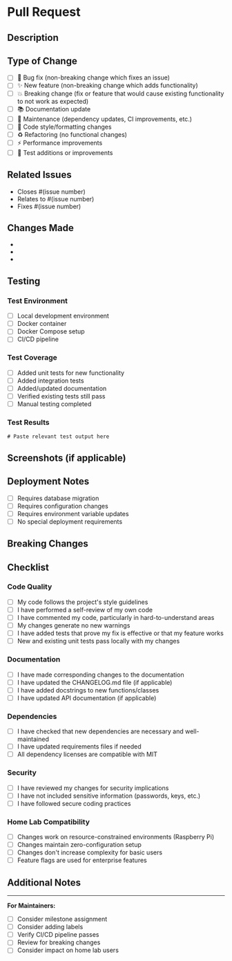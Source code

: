 # Pull Request

## Description
<!-- Provide a brief description of the changes in this PR -->

## Type of Change
<!-- Mark relevant options with an "x" -->
- [ ] 🐛 Bug fix (non-breaking change which fixes an issue)
- [ ] ✨ New feature (non-breaking change which adds functionality)
- [ ] 💥 Breaking change (fix or feature that would cause existing functionality to not work as expected)
- [ ] 📚 Documentation update
- [ ] 🔧 Maintenance (dependency updates, CI improvements, etc.)
- [ ] 🎨 Code style/formatting changes
- [ ] ♻️ Refactoring (no functional changes)
- [ ] ⚡ Performance improvements
- [ ] 🧪 Test additions or improvements

## Related Issues
<!-- Link to related issues using GitHub keywords -->
- Closes #(issue number)
- Relates to #(issue number)
- Fixes #(issue number)

## Changes Made
<!-- Describe the changes made in this PR -->
-
-
-

## Testing
<!-- Describe the testing you've done -->
### Test Environment
- [ ] Local development environment
- [ ] Docker container
- [ ] Docker Compose setup
- [ ] CI/CD pipeline

### Test Coverage
- [ ] Added unit tests for new functionality
- [ ] Added integration tests
- [ ] Added/updated documentation
- [ ] Verified existing tests still pass
- [ ] Manual testing completed

### Test Results
<!-- Describe test results -->
```
# Paste relevant test output here
```

## Screenshots (if applicable)
<!-- Add screenshots to help explain your changes -->

## Deployment Notes
<!-- Any special deployment considerations -->
- [ ] Requires database migration
- [ ] Requires configuration changes
- [ ] Requires environment variable updates
- [ ] No special deployment requirements

## Breaking Changes
<!-- If this is a breaking change, describe what breaks and how to migrate -->

## Checklist
<!-- Ensure all items are completed before submitting -->
### Code Quality
- [ ] My code follows the project's style guidelines
- [ ] I have performed a self-review of my own code
- [ ] I have commented my code, particularly in hard-to-understand areas
- [ ] My changes generate no new warnings
- [ ] I have added tests that prove my fix is effective or that my feature works
- [ ] New and existing unit tests pass locally with my changes

### Documentation
- [ ] I have made corresponding changes to the documentation
- [ ] I have updated the CHANGELOG.md file (if applicable)
- [ ] I have added docstrings to new functions/classes
- [ ] I have updated API documentation (if applicable)

### Dependencies
- [ ] I have checked that new dependencies are necessary and well-maintained
- [ ] I have updated requirements files if needed
- [ ] All dependency licenses are compatible with MIT

### Security
- [ ] I have reviewed my changes for security implications
- [ ] I have not included sensitive information (passwords, keys, etc.)
- [ ] I have followed secure coding practices

### Home Lab Compatibility
- [ ] Changes work on resource-constrained environments (Raspberry Pi)
- [ ] Changes maintain zero-configuration setup
- [ ] Changes don't increase complexity for basic users
- [ ] Feature flags are used for enterprise features

## Additional Notes
<!-- Any additional information that reviewers should know -->

---

**For Maintainers:**
- [ ] Consider milestone assignment
- [ ] Consider adding labels
- [ ] Verify CI/CD pipeline passes
- [ ] Review for breaking changes
- [ ] Consider impact on home lab users
